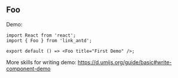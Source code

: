 ## Foo

Demo:

```tsx
import React from 'react';
import { Foo } from 'link_antd';

export default () => <Foo title="First Demo" />;
```

More skills for writing demo: https://d.umijs.org/guide/basic#write-component-demo
